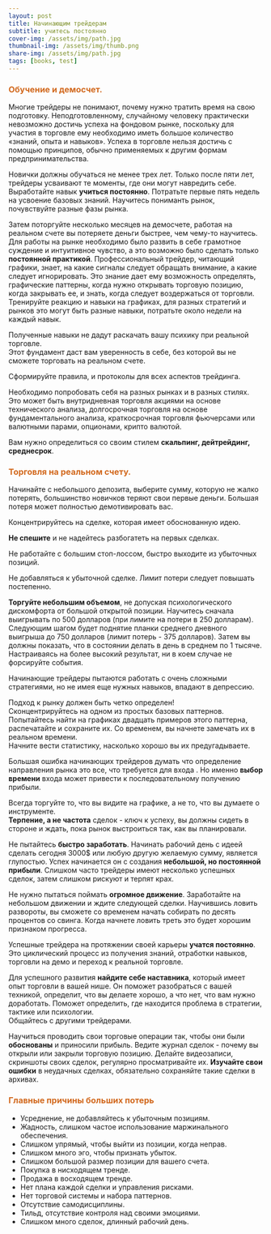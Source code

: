 ```yaml
---
layout: post
title: Начинающим трейдерам
subtitle: yчитесь постоянно
cover-img: /assets/img/path.jpg
thumbnail-img: /assets/img/thumb.png
share-img: /assets/img/path.jpg
tags: [books, test]
---
```

### <span style="color:chocolate">Обучение и демосчет.</span> 
Многие трейдеры не понимают, почему нужно тратить время на свою подготовку. Неподготовленному, случайному человеку практически невозможно достичь успеха на фондовом рынке, поскольку для участия в торговле ему необходимо иметь большое количество «знаний, опыта и навыков». Успеха в торговле нельзя достичь с помощью принципов, обычно применяемых к другим формам предпринимательства. 

Новички должны обучаться не менее трех лет.
Только после пяти лет, трейдеры усваивают те моменты, где они могут навредить себе.
Выработайте навык **учиться постоянно**.
Потратьте первые пять недель на усвоение  базовых знаний.
Научитесь  пониманть рынок, почувствуйте  разные фазы рынка. 

Затем поторгуйте несколько месяцев на демосчете, работая на реальном счете вы потеряете деньги быстрее, чем  чему-то научитесь. <br>Для работы на рынке необходимо было развить в себе грамотное суждение и интуитивное чувство, а это возможно было сделать только  **постоянной практикой**. Профессиональный трейдер, читающий графики, знает, на какие сигналы следует обращать внимание, а какие следует игнорировать. Это знание дает ему возможность определять, графические паттерны, когда нужно открывать торговую позицию, когда закрывать ее, и знать, когда следует воздержаться от торговли. Тренируйте реакцию и навыки на графиках, для разных стратегий и рынков это могут быть разные навыки, потратьте около недели на каждый навык.

Полученные навыки не дадут раскачать вашу психику при реальной торговле. 
<br>Этот фундамент даст вам уверенность в себе, без которой вы не сможете торговать на реальном счете.

Сформируйте правила, и протоколы для всех аспектов трейдинга. 

Необходимо попробовать себя на разных рынках и в разных стилях. <br>Это может быть внутридневная торговля акциями на основе технического анализа, долгосрочная торговля на основе фундаментального анализа, краткосрочная торговля фьючерсами или валютными парами, опционами, крипто валютой. 

Вам нужно определиться со своим стилем **скальпинг, дейтрейдинг, среднесрок**.
### <span style="color:chocolate">Торговля на реальном счету.</span>
Начинайте с небольшого депозита, выберите сумму, которую  не жалко потерять, большинство новичков теряют свои первые деньги. Большая потеря  может полностью демотивировать вас.

Концентрируйтесь на сделке, которая имеет обоснованную идею. 

**Не спешите** и не надейтесь разбогатеть на первых сделках.

Не работайте с большим стоп-лоссом, быстро выходите из убыточных позиций. 

Не добавляться к убыточной сделке. Лимит потери следует повышать постепенно.

**Торгуйте небольшим объемом**, не допуская психологического дискомфорта от большой открытой позиции.
Научитесь сначала выигрывать по 500 долларов (при лимите на потери в 250 долларам). 
<br>Следующим шагом будет поднятие планки среднего дневного выигрыша до 750 долларов (лимит потерь - 375 долларов). Затем вы должны показать, что в состоянии делать в день в среднем по 1 тысяче.
<br>Настраиваясь на более высокий результат, ни в коем случае не форсируйте события.

Начинающие трейдеры пытаются работать с очень сложными стратегиями, но не имея еще нужных навыков, впадают в депрессию.

Подход к рынку должен быть четко определен! 
<br>Сконцентрируйтесь на одном из простых базовых паттернов. 
<br>Попытайтесь найти на графиках двадцать примеров этого паттерна, распечатайте и сохраните их. 
Со временем, вы начнете замечать их в реальном времени. <br>Начните вести статистику, насколько хорошо вы их предугадываете. 

Большая ошибка начинающих трейдеров думать что определение направления рынка  это все, что требуется для входа . Но именно **выбор времени** входа  может привести к последовательному получению прибыли.

Всегда торгуйте то, что вы видите на графике, а не то, что вы думаете о инструменте. 
<br>**Терпение, а не частота** сделок - ключ к успеху, вы должны сидеть в стороне и ждать, пока рынок выстроиться так, как вы планировали. 

Не пытайтесь **быстро заработать**. Начинать рабочий день с идеей сделать сегодня 3000$ или любую другую желаемую сумму, является глупостью. Успех начинается он с создания **небольшой, но постоянной прибыли**. Слишком часто трейдеры имеют несколько успешных сделок, затем слишком рискуют и терпят крах.

Не нужно пытаться поймать **огромное движение**. Заработайте на небольшом движении и ждите следующей сделки. Научившись ловить развороты, вы сможете со временем начать собирать по десять процентов со свинга. Когда начнете ловить треть это будет хорошим признаком прогресса.

Успешные трейдера на протяжении своей карьеры **учатся постоянно**. Это циклический процесс из получения знаний, отработки навыков, торговли на демо и переход к реальной торговле. 

Для успешного развития **найдите себе наставника**, который имеет опыт торговли в вашей нише. Он поможет разобраться с вашей техникой, определит, что вы делаете хорошо, а что нет, что вам нужно доработать. Поможет определить, где находится проблема в стратегии, тактике или психологии. 
<br>Общайтесь с другими трейдерами. 

Научиться проводить свои торговые операции так, чтобы они были **обоснованы** и приносили прибыль. 
Ведите журнал сделок - почему вы открыли или закрыли торговую позицию.
Делайте видеозаписи, скриншоты своих сделок, регулярно просматривайте их.
**Изучайте свои ошибки** в неудачных сделках, обязательно сохраняйте такие сделки в архивах.  
### <span style="color:chocolate">Главные причины больших потерь</span>

- Усреднение, не добавляйтесь к убыточным позициям.
- Жадность, слишком частое использование маржинального обеспечения. 
- Слишком упрямый, чтобы выйти из позиции, когда неправ. 
- Слишком много эго, чтобы признать убыток. 
- Слишком большой размер позиции для вашего счета. 
- Покупка в нисходящем тренде. 
- Продажа в восходящем тренде. 
- Нет плана каждой сделки и управления рисками.
- Нет торговой системы и набора паттернов.
- Отсутствие самодисциплины.
- Тильд, отсутствие  контроля  над своими эмоциями.
- Слишком много сделок, длинный рабочий день.
